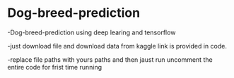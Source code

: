 # Dog-breed-prediction

-Dog-breed-prediction using deep learing and tensorflow

-just download file and download data from kaggle link is provided in code.

-replace file paths with yours paths and then jaust run uncomment the entire code for frist time running

